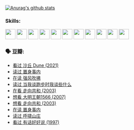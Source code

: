 
[![Anurag's github stats](https://github-readme-stats.vercel.app/api?username=w940853815)](https://github.com/anuraghazra/github-readme-stats)

### Skills:

<code><img height="32" src="https://cdn.jsdelivr.net/npm/simple-icons@v5/icons/python.svg"></code>
<code><img height="32" src="https://cdn.jsdelivr.net/npm/simple-icons@v5/icons/javascript.svg"></code>
<code><img height="32" src="https://cdn.jsdelivr.net/npm/simple-icons@v5/icons/django.svg"></code>
<code><img height="32" src="https://cdn.jsdelivr.net/npm/simple-icons@v5/icons/flask.svg"></code>
<code><img height="32" src="https://cdn.jsdelivr.net/npm/simple-icons@v5/icons/vuetify.svg"></code>
<code><img height="32" src="https://cdn.jsdelivr.net/npm/simple-icons@v5/icons/git.svg"></code>
<code><img height="32" src="https://cdn.jsdelivr.net/npm/simple-icons@v5/icons/docker.svg"></code>
<code><img height="32" src="https://cdn.jsdelivr.net/npm/simple-icons@v5/icons/postgresql.svg"></code>
<code><img height="32" src="https://cdn.jsdelivr.net/npm/simple-icons@v5/icons/elasticsearch.svg"></code>
<code><img height="32" src="https://cdn.jsdelivr.net/npm/simple-icons@v5/icons/macos.svg"></code>
<code><img height="32" src="https://cdn.jsdelivr.net/npm/simple-icons@v5/icons/linux.svg"></code>

### 🗣 豆瓣:

<!-- DOUBAN-ACTIVITIES:START -->
- [看过 沙丘 Dune‎ (2021)](https://www.douban.com/people/136069238/status/3726869471/?_i=42553316)
- [读过 置身事内](https://www.douban.com/people/136069238/status/3726223867/?_i=42553316)
- [在读 强风吹拂](https://www.douban.com/people/136069238/status/3725395475/?_i=42553316)
- [读过 当我谈跑步时我谈些什么](https://www.douban.com/people/136069238/status/3715422296/?_i=42553316)
- [在看 走向共和‎ (2003)](https://www.douban.com/people/136069238/status/3711470443/?_i=42553316)
- [想看 大明王朝1566‎ (2007)](https://www.douban.com/people/136069238/status/3710980213/?_i=42553316)
- [想看 走向共和‎ (2003)](https://www.douban.com/people/136069238/status/3710980002/?_i=42553316)
- [在读 置身事内](https://www.douban.com/people/136069238/status/3710472151/?_i=42553316)
- [读过 呼啸山庄](https://www.douban.com/people/136069238/status/3710470617/?_i=42553316)
- [看过 有话好好说‎ (1997)](https://www.douban.com/people/136069238/status/3709833172/?_i=42553316)
<!-- DOUBAN-ACTIVITIES:END -->
<!--
**w940853815/w940853815** is a ✨ _special_ ✨ repository because its `README.md` (this file) appears on your GitHub profile.

Here are some ideas to get you started:

- 🔭 I’m currently working on ...
- 🌱 I’m currently learning ...
- 👯 I’m looking to collaborate on ...
- 🤔 I’m looking for help with ...
- 💬 Ask me about ...
- 📫 How to reach me: ...
- 😄 Pronouns: ...
- ⚡ Fun fact: ...
-->
